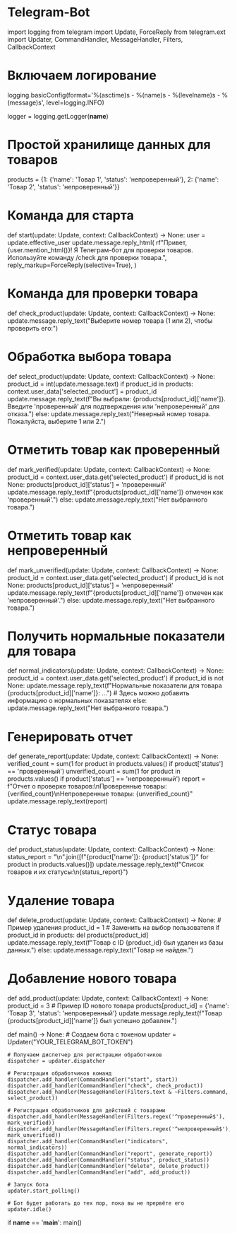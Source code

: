 # Telegram-Bot
import logging
from telegram import Update, ForceReply
from telegram.ext import Updater, CommandHandler, MessageHandler, Filters, CallbackContext

# Включаем логирование
logging.basicConfig(format='%(asctime)s - %(name)s - %(levelname)s - %(message)s',
                    level=logging.INFO)

logger = logging.getLogger(__name__)

# Простой хранилище данных для товаров
products = {1: {'name': 'Товар 1', 'status': 'непроверенный'},
            2: {'name': 'Товар 2', 'status': 'непроверенный'}}

# Команда для старта
def start(update: Update, context: CallbackContext) -> None:
    user = update.effective_user
    update.message.reply_html(
        rf"Привет, {user.mention_html()}! Я Телеграм-бот для проверки товаров. Используйте команду /check для проверки товара.",
        reply_markup=ForceReply(selective=True),
    )

# Команда для проверки товара
def check_product(update: Update, context: CallbackContext) -> None:
    update.message.reply_text("Выберите номер товара (1 или 2), чтобы проверить его:")

# Обработка выбора товара
def select_product(update: Update, context: CallbackContext) -> None:
    product_id = int(update.message.text)
    if product_id in products:
        context.user_data['selected_product'] = product_id
        update.message.reply_text(f"Вы выбрали: {products[product_id]['name']}. Введите 'проверенный' для подтверждения или 'непроверенный' для отказа.")
    else:
        update.message.reply_text("Неверный номер товара. Пожалуйста, выберите 1 или 2.")

# Отметить товар как проверенный
def mark_verified(update: Update, context: CallbackContext) -> None:
    product_id = context.user_data.get('selected_product')
    if product_id is not None:
        products[product_id]['status'] = 'проверенный'
        update.message.reply_text(f"{products[product_id]['name']} отмечен как 'проверенный'.")
    else:
        update.message.reply_text("Нет выбранного товара.")

# Отметить товар как непроверенный
def mark_unverified(update: Update, context: CallbackContext) -> None:
    product_id = context.user_data.get('selected_product')
    if product_id is not None:
        products[product_id]['status'] = 'непроверенный'
        update.message.reply_text(f"{products[product_id]['name']} отмечен как 'непроверенный'.")
    else:
        update.message.reply_text("Нет выбранного товара.")

# Получить нормальные показатели для товара
def normal_indicators(update: Update, context: CallbackContext) -> None:
    product_id = context.user_data.get('selected_product')
    if product_id is not None:
        update.message.reply_text(f"Нормальные показатели для товара {products[product_id]['name']}: ...") # Здесь можно добавить информацию о нормальных показателях
    else:
        update.message.reply_text("Нет выбранного товара.")

# Генерировать отчет
def generate_report(update: Update, context: CallbackContext) -> None:
    verified_count = sum(1 for product in products.values() if product['status'] == 'проверенный')
    unverified_count = sum(1 for product in products.values() if product['status'] == 'непроверенный')
    report = f"Отчет о проверке товаров:\nПроверенные товары: {verified_count}\nНепроверенные товары: {unverified_count}"
    update.message.reply_text(report)

# Статус товара
def product_status(update: Update, context: CallbackContext) -> None:
    status_report = "\n".join([f"{product['name']}: {product['status']}" for product in products.values()])
    update.message.reply_text(f"Список товаров и их статусы:\n{status_report}")

# Удаление товара
def delete_product(update: Update, context: CallbackContext) -> None:
    # Пример удаления
    product_id = 1 # Заменить на выбор пользователя
    if product_id in products:
        del products[product_id]
        update.message.reply_text(f"Товар с ID {product_id} был удален из базы данных.")
    else:
        update.message.reply_text("Товар не найден.")

# Добавление нового товара
def add_product(update: Update, context: CallbackContext) -> None:
    product_id = 3 # Пример ID нового товара
    products[product_id] = {'name': 'Товар 3', 'status': 'непроверенный'}
    update.message.reply_text(f"Товар {products[product_id]['name']} был успешно добавлен.")

def main() -> None:
    # Создаем бота с токеном
    updater = Updater("YOUR_TELEGRAM_BOT_TOKEN")

    # Получаем диспетчер для регистрации обработчиков
    dispatcher = updater.dispatcher

    # Регистрация обработчиков команд
    dispatcher.add_handler(CommandHandler("start", start))
    dispatcher.add_handler(CommandHandler("check", check_product))
    dispatcher.add_handler(MessageHandler(Filters.text & ~Filters.command, select_product))

    # Регистрация обработчиков для действий с товарами
    dispatcher.add_handler(MessageHandler(Filters.regex('^проверенный$'), mark_verified))
    dispatcher.add_handler(MessageHandler(Filters.regex('^непроверенный$'), mark_unverified))
    dispatcher.add_handler(CommandHandler("indicators", normal_indicators))
    dispatcher.add_handler(CommandHandler("report", generate_report))
    dispatcher.add_handler(CommandHandler("status", product_status))
    dispatcher.add_handler(CommandHandler("delete", delete_product))
    dispatcher.add_handler(CommandHandler("add", add_product))

    # Запуск бота
    updater.start_polling()

    # Бот будет работать до тех пор, пока вы не прервёте его
    updater.idle()

if __name__ == '__main__':
    main()
